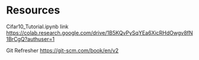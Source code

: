 # Resources


Cifar10_Tutorial.ipynb link 
https://colab.research.google.com/drive/1B5KQvPySqYEa6XicRHdOwgv8fN1BrCgQ?authuser=1

Git Refresher 
https://git-scm.com/book/en/v2


